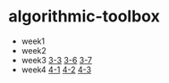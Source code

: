 # algorithmic-toolbox
- week1
- week2
- week3 [3-3](./week3_greedy_algorithms/3_car_fueling/CarFueling.java) [3-6](./week3_greedy_algorithms/6_maximum_number_of_prizes/DifferentSummands.java) [3-7](./week3_greedy_algorithms/7_maximum_salary/LargestNumber.java)
- week4 [4-1](./week4_divide_and_conquer/1_binary_search) [4-2](/week4_divide_and_conquer/2_majority_element) [4-3](./week4_divide_and_conquer/3_improving_quicksort)
